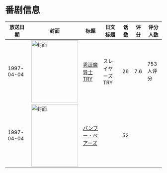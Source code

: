 # 番剧信息

|放送日期|封面|标题|日文标题|话数|评分|评分人数|
|---|---|---|---|---|---|---|
|1997-04-04|<img src="https://lain.bgm.tv/pic/cover/c/a0/3f/2097_hphy3.jpg" alt="封面" style="width:150px;height:200px;object-fit:cover;">|[秀逗魔导士TRY](https://bangumi.tv/subject/2097)|スレイヤーズTRY|26|7.6|753人评分|
|1997-04-04|<img src="https://lain.bgm.tv/pic/cover/c/5e/65/190433_JNnPq.jpg" alt="封面" style="width:150px;height:200px;object-fit:cover;">|[バンブー・ベアーズ](https://bangumi.tv/subject/190433)||52|||
